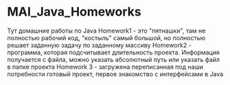# MAI_Java_Homeworks
Тут домашние работы по Java
Homework1 - это "пятнашки", там не полностью рабочий код, "костыль" самый большой, но полностью решает заданную задачу по заданному массиву
Homework2 - программа, которая подсчитывает длительность проекта. Информация получается с файла, можно указать абсолютный путь или указать файл в папке проекта
Homework 3 - загружена переписанная под наши потребности готовый проект, первое знакомство с интерфейсами в Java
